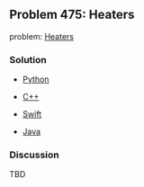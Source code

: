 ## Problem 475: Heaters

problem: [Heaters](https://leetcode.com/problems/heaters/)

### Solution

- [Python](../python/problem475.py)

- [C++](../cpp/problem475.cpp)

- [Swift](../swift/problem475.swift)

- [Java](../java/problem475.java)

### Discussion

TBD


